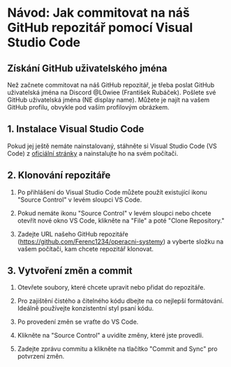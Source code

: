 # Návod: Jak commitovat na náš GitHub repozitář pomocí Visual Studio Code

## Získání GitHub uživatelského jména

Než začnete commitovat na náš GitHub repozitář, je třeba poslat GitHub uživatelská jména na Discord @L0wiee (František Rubáček). Pošlete své GitHub uživatelská jména (NE display name). Můžete je najít na vašem GitHub profilu, obvykle pod vaším profilovým obrázkem.

## 1. Instalace Visual Studio Code

Pokud jej ještě nemáte nainstalovaný, stáhněte si Visual Studio Code (VS Code) z [oficiální stránky](https://code.visualstudio.com/) a nainstalujte ho na svém počítači.

## 2. Klonování repozitáře

1. Po přihlášení do Visual Studio Code můžete použít existující ikonu "Source Control" v levém sloupci VS Code.

2. Pokud nemáte ikonu "Source Control" v levém sloupci nebo chcete otevřít nové okno VS Code, klikněte na "File" a poté "Clone Repository."

3. Zadejte URL našeho GitHub repozitáře (https://github.com/Ferenc1234/operacni-systemy) a vyberte složku na vašem počítači, kam chcete repozitář klonovat.

## 3. Vytvoření změn a commit

1. Otevřete soubory, které chcete upravit nebo přidat do repozitáře.

2. Pro zajištění čistého a čitelného kódu dbejte na co nejlepší formátování. Ideálně používejte konzistentní styl psaní kódu.

3. Po provedení změn se vraťte do VS Code.

4. Klikněte na "Source Control" a uvidíte změny, které jste provedli.

5. Zadejte zprávu commitu a klikněte na tlačítko "Commit and Sync" pro potvrzení změn.